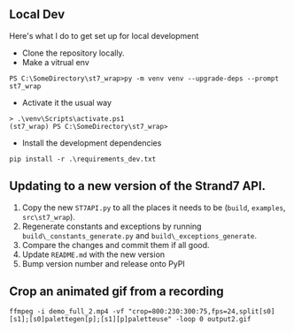 ## Local Dev

Here's what I do to get set up for local development

 - Clone the repository locally.
 - Make a vitrual env
 
 `PS C:\SomeDirectory\st7_wrap>py -m venv venv --upgrade-deps --prompt st7_wrap`
 - Activate it the usual way

 ``` 
 > .\venv\Scripts\activate.ps1
(st7_wrap) PS C:\SomeDirectory\st7_wrap> 
 ```

 - Install the development dependencies

`pip install -r .\requirements_dev.txt`

 ## Updating to a new version of the Strand7 API.

 1. Copy the new `ST7API.py` to all the places it needs to be (`build`, `examples`, `src\st7_wrap`).
 1. Regenerate constants and exceptions by running `build\_constants_generate.py` and `build\_exceptions_generate`.
 1. Compare the changes and commit them if all good.
 1. Update `README.md` with the new version
 1. Bump version number and release onto PyPI

 ## Crop an animated gif from a recording

`ffmpeg -i demo_full_2.mp4 -vf "crop=800:230:300:75,fps=24,split[s0][s1];[s0]palettegen[p];[s1][p]paletteuse" -loop 0 output2.gif`